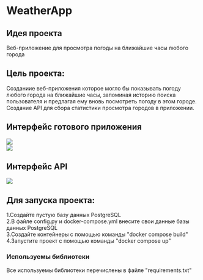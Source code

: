 # WeatherApp

## Идея проекта 
Веб-приложение для просмотра погоды на ближайшие часы любого города

## Цель проекта:
Созданиие веб-приложения которое могло бы показывать погоду любого города на ближайшие часы, запоминая историю поиска пользователя и предлагая ему вновь посмотреть погоду в этом городе.<br/>
Создание API для сбора статистики просмотра городов в приложении. 

## Интерфейс готового приложения
<img src="https://drive.google.com/uc?export=view&id=1igRGTRzYSVlcM7GnAP5_FBUWgsQiqXqe"><br/>
<img src="https://drive.google.com/uc?export=view&id=11-5SbVeQA5DCwPJOHLzHo2YnDryB2egk">

## Интерфейс API
<img src="https://drive.google.com/uc?export=view&id=1FUHjr5tjlrBP5t31eAgzxjw6jgUxApaX">

## Для запуска проекта:
1.Создайте пустую базу данных PostgreSQL<br/>
2.В файле config.py и docker-compose.yml внесите свои данные базы данных PostgreSQL<br/>
3.Создайте контейнеры с помощью команды "docker compose build" 
4.Запустите проект с помощью команды "docker compose up"

### Используемы библиотеки
Все используемы библиотеки перечислены в файле "requirements.txt"

